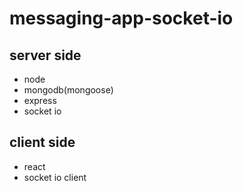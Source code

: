 # messaging-app-socket-io

## server side
- node
- mongodb(mongoose)
- express
- socket io

## client side
- react
- socket io client
